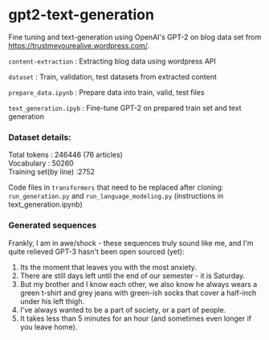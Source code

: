 # gpt2-text-generation

Fine tuning and text-generation using OpenAI's GPT-2 on blog data set from https://trustmeyourealive.wordpress.com/. 


```content-extraction``` : Extracting blog data using wordpress API <br>

```dataset``` : Train, validation, test datasets from extracted content <br>

```prepare_data.ipynb``` : Prepare data into train, valid, test files <br>

```text_generation.ipyb``` : Fine-tune GPT-2 on prepared train set and text generation  

### Dataset details:  

Total tokens : 246446 (76 articles)   
Vocabulary : 50260  
Training set(by line) :2752  

Code files in ```transformers``` that need to be replaced after cloning: ```run_generation.py``` and ```run_language_modeling.py``` (instructions in text_generation.ipynb)

### Generated sequences 

Frankly, I am in awe/shock - these sequences truly sound like me, and I'm quite relieved GPT-3 hasn't been open sourced (yet):

1. <BOS> Its the moment that leaves you with the most anxiety.   
2. <BOS> There are still days left until the end of our semester - it is Saturday.   
3. <BOS> But my brother and I know each other, we also know he always wears a green t-shirt and grey jeans with green-ish socks that cover a half-inch under his left thigh.   
4. <BOS> I've always wanted to be a part of society, or a part of people.   
5. <BOS> It takes less than 5 minutes for an hour (and sometimes even longer if you leave home).
